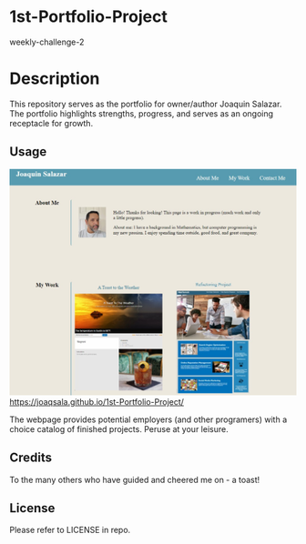 # 1st-Portfolio-Project
weekly-challenge-2

# Description
This repository serves as the portfolio for owner/author Joaquin Salazar. The portfolio highlights strengths, progress, and serves as an ongoing receptacle for growth.

## Usage
![Portfolio for Joaquin Salazar](assets/images/Webpage-screenshot.jpg)
https://joaqsala.github.io/1st-Portfolio-Project/

The webpage provides potential employers (and other programers) with a choice catalog of finished projects. Peruse at your leisure.

## Credits

To the many others who have guided and cheered me on - a toast!

## License

Please refer to LICENSE in repo.
